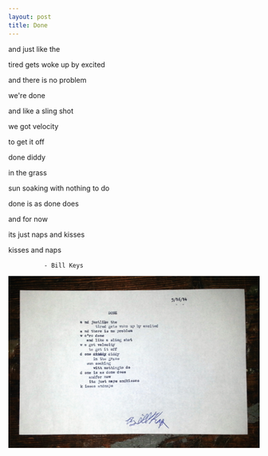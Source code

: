 ```yaml
---
layout: post
title: Done
---
```


  and just like the

  tired gets woke up by excited

  and there is no problem

  we're done

  and like a sling shot

  we got velocity

  to get it off

  done diddy

  in the grass

  sun soaking with nothing to do

  done is as done does

  and for now

  its just naps and kisses

  kisses and naps

              - Bill Keys

![DONE](https://raw.githubusercontent.com/ajkamel/ajkamel.github.io/master/public/done.jpg)
